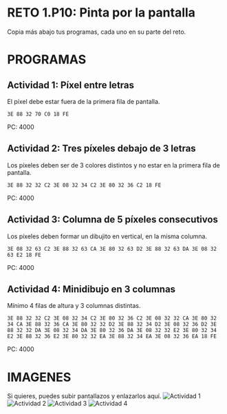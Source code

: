 # RETO 1.P10: Pinta por la pantalla
Copia más abajo tus programas, cada uno en su parte del reto.

# PROGRAMAS

## Actividad 1: Píxel entre letras
El píxel debe estar fuera de la primera fila de pantalla.
```
3E 88 32 70 C0 18 FE
```
PC: 4000

## Actividad 2: Tres píxeles debajo de 3 letras
Los píxeles deben ser de 3 colores distintos y no estar en la primera fila de pantalla.
```
3E 88 32 32 C2 3E 08 32 34 C2 3E 80 32 36 C2 18 FE
```
PC: 4000

## Actividad 3: Columna de 5 píxeles consecutivos
Los píxeles deben formar un dibujito en vertical, en la misma columna.
```
3E 08 32 63 C2 3E 88 32 63 CA 3E 80 32 63 D2 3E 88 32 63 DA 3E 08 32 63 E2 18 FE
```
PC: 4000

## Actividad 4: Minidibujo en 3 columnas
Mínimo 4 filas de altura y 3 columnas distintas.
```
3E 88 32 32 C2 3E 08 32 34 C2 3E 80 32 36 C2 3E 08 32 32 CA 3E 80 32 34 CA 3E 88 32 36 CA 3E 80 32 32 D2 3E 88 32 34 D2 3E 08 32 36 D2 3E 88 32 32 DA 3E 08 32 34 DA 3E 80 32 36 DA 3E 08 32 32 E2 3E 80 32 34 E2 3E 88 32 36 E2 3E 80 32 32 EA 3E 88 32 34 EA 3E 08 32 36 EA 18 FE
```
PC: 4000

# IMAGENES
Si quieres, puedes subir pantallazos y enlazarlos aquí.
![Actividad 1](/tuimagen1.png)
![Actividad 2](/tuimagen2.png)
![Actividad 3](/tuimagen3.png)
![Actividad 4](/tuimagen4.png)
